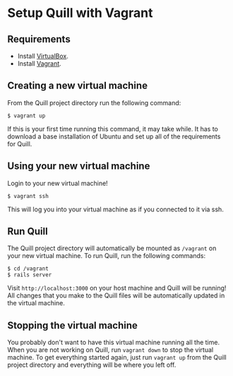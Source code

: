 # Setup Quill with Vagrant

Requirements
------------
* Install [VirtualBox](https://www.virtualbox.org/).
* Install [Vagrant](http://vagrantup.com).

Creating a new virtual machine
------------------------------

From the Quill project directory run the following command:

`$ vagrant up`

If this is your first time running this command, it may take while. It has to download a base installation of Ubuntu and set up all of the requirements for Quill.

Using your new virtual machine
------------------------------

Login to your new virtual machine!

`$ vagrant ssh`

This will log you into your virtual machine as if you connected to it via ssh.

Run Quill
---------

The Quill project directory will automatically be mounted as `/vagrant` on your new virtual machine. To run Quill, run the following commands:

    $ cd /vagrant
    $ rails server

Visit `http://localhost:3000` on your host machine and Quill will be running! All changes that you make to the Quill files will be automatically updated in the virtual machine.

Stopping the virtual machine
----------------------------

You probably don't want to have this virtual machine running all the time. When you are not working on Quill, run `vagrant down` to stop the virtual machine. To get everything started again, just run `vagrant up` from the Quill project directory and everything will be where you left off.

